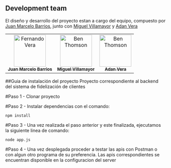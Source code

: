 <!-- # front-end-sfc
Examen primer parcial electiva III -->


## Development team

El diseño y desarrollo del proyecto estan a cargo del equipo,
compuesto por [Juan Marcelo Barrios](https://www.linkedin.com/in/juan-marcelo-barrios-rivas-b5aa29186/), junto con [Miguel Villamayor](https://www.linkedin.com/in/miguel-villamayor-547225181/) y [Adan Vera](https://www.linkedin.com/in/adanvera/) 

<table>
  <tr>
    <td align="center">
        <a href="https://github.com/jbarrios5">
            <img src="https://media-exp1.licdn.com/dms/image/C4D03AQHLNm_HywJCcw/profile-displayphoto-shrink_800_800/0/1619046076104?e=1669248000&v=beta&t=CUfitdGJSYJ7Y_5rBcy7F4iJ3fcohBOhUm36Mmhv8p0" width="100px;" alt="Fernando Vera"/><br />
                <sub><b>Juan Marcelo Barrios</b></sub></a></td>
    <td align="center"><a href="https://github.com/miguelvilla1997">
        <img src="https://media-exp1.licdn.com/dms/image/C4D03AQF7YhaXJpt36A/profile-displayphoto-shrink_200_200/0/1618859918760?e=1669248000&v=beta&t=xj-udVOicqnfDtDyhk78jDA2TrZ3zwDkTWQAHBPq8po" width="100px;" alt="Ben Thomson"/><br />
            <sub><b>Miguel Villamayor</b></sub></a></td>
    <td align="center"><a href="https://github.com/adanvera">
        <img src="https://avatars.githubusercontent.com/u/64652682?s=96&v=4" width="100px;" alt="Ben Thomson"/><br />
            <sub><b>Adan Vera</b></sub></a></td>
  </tr>
</table>


##Guia de instalación del proyecto
Proyecto correspondiente al backend del sistema de fidelización de clientes

#Paso 1
    -   Clonar proyecto

#Paso 2
    -  Instalar dependencias con el comando:
    
    npm install

#Paso 3
    -   Una vez realizada el paso anterior y este finalizada, ejecutamos la siguiente linea
    de comando:
    
    node app.js

#Paso 4
    -   Una vez desplegada proceder a testar las apis con Postman o con algun otro
    programa de su preferencia.
    Las apis correspondientes se encuentran disponible en la configuracion del server